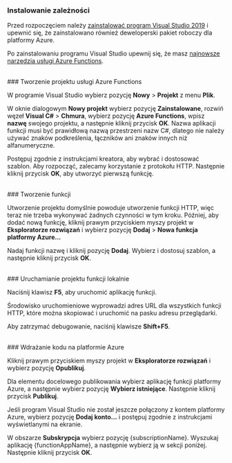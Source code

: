 ### <a name="install-dependencies"></a>Instalowanie zależności

Przed rozpoczęciem należy <a href="https://go.microsoft.com/fwlink/?linkid=2016389" target="_blank">zainstalować program Visual Studio 2019</a> i upewnić się, że zainstalowano również deweloperski pakiet roboczy dla platformy Azure.

Po zainstalowaniu programu Visual Studio upewnij się, że masz <a href="https://go.microsoft.com/fwlink/?linkid=2016394" target="_blank">najnowsze narzędzia usługi Azure Functions</a>.

<br/>
### <a name="create-an-azure-functions-project"></a>Tworzenie projektu usługi Azure Functions

W programie Visual Studio wybierz pozycję **Nowy** > **Projekt** z menu **Plik**.

W oknie dialogowym **Nowy projekt** wybierz pozycję **Zainstalowane**, rozwiń węzeł **Visual C#** > **Chmura**, wybierz pozycję **Azure Functions**, wpisz **nazwę** swojego projektu, a następnie kliknij przycisk **OK**. Nazwa aplikacji funkcji musi być prawidłową nazwą przestrzeni nazw C#, dlatego nie należy używać znaków podkreślenia, łączników ani znaków innych niż alfanumeryczne.

Postępuj zgodnie z instrukcjami kreatora, aby wybrać i dostosować szablon. Aby rozpocząć, zalecamy korzystanie z protokołu HTTP. Następnie kliknij przycisk **OK**, aby utworzyć pierwszą funkcję.

<br/>
### <a name="create-a-function"></a>Tworzenie funkcji

Utworzenie projektu domyślnie powoduje utworzenie funkcji HTTP, więc teraz nie trzeba wykonywać żadnych czynności w tym kroku. Później, aby dodać nową funkcję, kliknij prawym przyciskiem myszy projekt w **Eksploratorze rozwiązań** i wybierz pozycję **Dodaj** > **Nowa funkcja platformy Azure...**

Nadaj funkcji nazwę i kliknij pozycję **Dodaj**. Wybierz i dostosuj szablon, a następnie kliknij przycisk **OK**.

<br/>
### <a name="run-your-function-project-locally"></a>Uruchamianie projektu funkcji lokalnie

Naciśnij klawisz **F5**, aby uruchomić aplikację funkcji.

Środowisko uruchomieniowe wyprowadzi adres URL dla wszystkich funkcji HTTP, które można skopiować i uruchomić na pasku adresu przeglądarki.

Aby zatrzymać debugowanie, naciśnij klawisze **Shift+F5**.

<br/>
### <a name="deploy-your-code-to-azure"></a>Wdrażanie kodu na platformie Azure

Kliknij prawym przyciskiem myszy projekt w **Eksploratorze rozwiązań** i wybierz pozycję **Opublikuj**.

Dla elementu docelowego publikowania wybierz aplikację funkcji platformy Azure, a następnie wybierz pozycję **Wybierz istniejące**. Następnie kliknij przycisk **Publikuj**.

Jeśli program Visual Studio nie został jeszcze połączony z kontem platformy Azure, wybierz pozycję **Dodaj konto...** i postępuj zgodnie z instrukcjami wyświetlanymi na ekranie.

W obszarze **Subskrypcja** wybierz pozycję {subscriptionName}. Wyszukaj aplikację {functionAppName}, a następnie wybierz ją w sekcji poniżej. Następnie kliknij przycisk **OK**.
